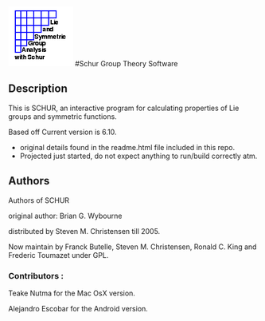 ![alt text][logo]
#Schur Group Theory Software

[logo]: https://github.com/alejandroEsc/schur_android/blob/master/images/newschur2.jpg

## Description
This is SCHUR, an interactive program for calculating properties of Lie
groups and symmetric functions.

Based off Current version is 6.10.

* original details found in the readme.html file included in this repo.
* Projected just started, do not expect anything to run/build correctly atm.

## Authors
Authors of SCHUR

original author: Brian G. Wybourne

distributed by Steven M. Christensen till 2005.

Now maintain by Franck Butelle, Steven M. Christensen,
Ronald C. King and Frederic Toumazet under GPL. 

### Contributors :
Teake Nutma for the Mac OsX version.

Alejandro Escobar for the Android version.

